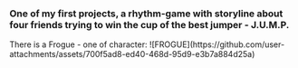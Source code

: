 <h3 align="left">One of my first projects, a rhythm-game with storyline about four friends trying to win the cup of the best jumper - J.U.M.P.</h3>
There is a Frogue - one of character:
![FROGUE](https://github.com/user-attachments/assets/700f5ad8-ed40-468d-95d9-e3b7a884d25a)
